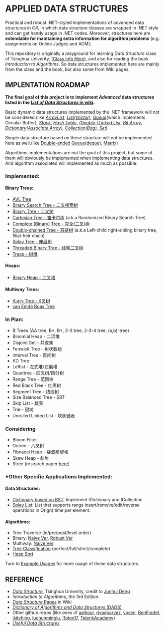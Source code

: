 # APPLIED DATA STRUCTURESPractical and robust .NET-styled implementations of advanced data structures in C#, in which data structure classes are wrapped in .NET style and can get handy usage in .NET codes. Moreover, structures here are **extendable for maintaining extra information for algorithm problems** (e.g. assignments on Online Judges and ACM);This repository is originally a playground for learning *Data Structure* class of Tsinghua Univerity, ([Class Info Here](http://dsa.cs.tsinghua.edu.cn/~deng/ds/index.htm)), and also for reading the book *Introduction to Algorithms*. So data structures implemented here are mainly from the class and the book, but also some from Wiki pages.## IMPLENTATION ROADMAP**The final goal of this project is to implement *Advanced* data structures listed in the [*List of Data Structures* in wiki](https://en.wikipedia.org/wiki/List_of_data_structures).**Basic dynamic data structures implemented by the .NET framework will not be considered.(like [*ArrayList*](https://referencesource.microsoft.com/#mscorlib/system/collections/arraylist.cs), [*List(Vector)*](https://referencesource.microsoft.com/#mscorlib/system/collections/generic/list.cs), [*Queue*](https://referencesource.microsoft.com/#System/compmod/system/collections/generic/queue.cs)(which implements Circular Buffer), [*Stack*](https://referencesource.microsoft.com/#System/compmod/system/collections/generic/stack.cs), [*Hash Table*](https://referencesource.microsoft.com/#mscorlib/system/collections/hashtable.cs), [*(Doubly-)Linked List*](https://referencesource.microsoft.com/#System/compmod/system/collections/generic/linkedlist.cs), [*Bit Array*](https://referencesource.microsoft.com/#mscorlib/system/collections/bitarray.cs), [*Dictionary(Associate Array)*](https://referencesource.microsoft.com/#mscorlib/system/collections/generic/dictionary.cs), [*Collection(Bag)*](https://referencesource.microsoft.com/#mscorlib/system/collections/generic/icollection.cs), [*Set*](https://referencesource.microsoft.com/#System/compmod/system/collections/generic/iset.cs))Simple data structure based on these structure will not be implemented here as well.(like [Double-ended Queue(deque)](https://en.wikipedia.org/wiki/Double-ended_queue), [Matrix](https://en.wikipedia.org/w/index.php?title=Matrix_(computer_science)&redirect=no))Algorithms implementations are not the goal of this project, but some of them will obviously be implemented when implementing data structures. And algorithm associated will implemented as much as possible.### Implemented:#### Binary Trees:- [AVL Tree](https://github.com/cmpute/AppliedDataStructures/blob/master/DataStructures/Tree/BST/AVLTree.cs)- [Binary Search Tree - 二叉搜索树](https://github.com/cmpute/AppliedDataStructures/blob/master/DataStructures/Tree/BST/BinarySearchTree.cs)- [Binary Tree - 二叉树](https://github.com/cmpute/AppliedDataStructures/blob/master/DataStructures/Tree/Binary/BinaryTree.cs)- [Cartesian Tree - 笛卡尔树](https://github.com/cmpute/AppliedDataStructures/blob/master/DataStructures/Tree/BST/CartesianTree.cs) (a.k.a Randomized Binary Search Tree)- [Complete (Binary) Tree - 完全(二叉)树](https://github.com/cmpute/AppliedDataStructures/blob/master/DataStructures/Tree/Binary/CompactTree.cs)- [Doubly-chained Tree - 双链树](https://github.com/cmpute/AppliedDataStructures/blob/master/DataStructures/Tree/Binary/DoublyChainedTreeNode.cs) (a.k.a Left-child right-sibling binary tree, filial-heir chain)- [Splay Tree - 伸展树](https://github.com/cmpute/AppliedDataStructures/blob/master/DataStructures/Tree/BST/SplayTree.cs)- [Threaded Binary Tree - 线索二叉树](https://github.com/cmpute/AppliedDataStructures/blob/master/DataStructures/Tree/Binary/ThreadedBinaryTreeNode.cs)- [Treap - 树堆](https://github.com/cmpute/AppliedDataStructures/blob/master/DataStructures/Tree/BST/Treap.cs)#### Heaps:- [Binary Heap - 二叉堆](https://github.com/cmpute/AppliedDataStructures/blob/master/DataStructures/Tree/Heap/BinaryHeap.cs)#### Multiway Trees:- [K-ary Tree - K叉树](https://github.com/cmpute/AppliedDataStructures/blob/master/DataStructures/Tree/Multiway/KWayTreeNode.cs)- [van Emde Boas Tree](https://github.com/cmpute/AppliedDataStructures/blob/master/DataStructures/Tree/Multiway/vanEmdeBoasTree.cs)### In Plan:- B Trees (AA tree, B*, B+, 2-3 tree, 2-3-4 tree, (a,b)-tree)- Binomial Heap - 二项堆- Disjoint Set - 并查集- Fenwick Tree - 树状数组- Interval Tree - 区间树- KD Tree- Leftist - 左式堆/左偏堆- Quadtree - 四叉树/四分树- Range Tree - 范围树- Red Black Tree - 红黑树- Segment Tree - 线段树- Size Balanced Tree - SBT- Skip List - 跳表- Trie - 键树- Unrolled Linked List - 块状链表### Considering- Bloom Filter- Octree - 八叉树- Fibnacci Heap - 斐波那契堆- Skew Heap - 斜堆- Stree (research paper [here](http://www.siam.org/meetings/alenex04/abstacts/rdementiev.pdf))### *Other Specific Applications Implemented:#### Data Structures:- [Dictionary based on BST](https://github.com/cmpute/AppliedDataStructures/blob/master/DataStructures/ExampleUsages/TreeEx.cs): Implement IDictionary and ICollection- [Splay List](https://github.com/cmpute/AppliedDataStructures/blob/master/DataStructures/ExampleUsages/RangeList.cs): List that supports range insert/remove/edit/reverse operations in O(lgn) time per element.#### Algorithms:- Tree Traverse (in/pre/post/level order) - Binary: [Naive Ver](https://github.com/cmpute/AppliedDataStructures/blob/master/DataStructures/ExampleUsages/TreeEx.cs), [Robust Ver](https://github.com/cmpute/AppliedDataStructures/blob/master/DataStructures/Tree/Binary/BinaryTreeEnumerator.cs) - Multiway: [Naive Ver](https://github.com/cmpute/AppliedDataStructures/blob/master/DataStructures/ExampleUsages/TreeEx.cs)- [Tree Classification](https://github.com/cmpute/AppliedDataStructures/blob/master/DataStructures/ExampleUsages/TreeEx.cs) (perfect/full/strict/complete)- [Heap Sort](https://github.com/cmpute/AppliedDataStructures/blob/master/DataStructures/ExampleUsages/SortingEX.cs)Turn to [Example Usages](https://github.com/cmpute/AppliedDataStructures/tree/master/DataStructures/ExampleUsages) for more usage of these data structures.## REFERENCE- [*Data Structure*](http://dsa.cs.tsinghua.edu.cn/~deng/ds/index.htm), Tsinghua Univerity, credit to [Junhui Deng](http://dsa.cs.tsinghua.edu.cn/~deng/index.htm)- *Introduction to Algorithms*, the 3rd Edition- [*Data Structure* Pages](https://en.wikipedia.org/wiki/Data_structure) in Wiki- [*Dictionary of Algorithms and Data Structures* (DADS)](http://www.nist.gov/dads/)- Other github repos (like ones of [aalhour](https://github.com/aalhour/C-Sharp-Algorithms), [riyadparvez](https://github.com/riyadparvez/data-structures-csharp), [vosen](https://github.com/vosen/kora), [BenFradet](https://github.com/BenFradet/Algorithms), [lkitching](https://github.com/lkitching/NDS), [luchunminglu](https://github.com/luchunminglu/Introduce_To_Algorithm3/tree/master/Introduce_To_Algorithm3/Introduce_To_Algorithm3/Common), [l1pton17](https://github.com/l1pton17/NetDataStructures), [TelerikAcademy](https://github.com/TelerikAcademy/Data-Structures-and-Algorithms))- [*Useful Data Structures*](http://suanfazu.com/t/na-xie-shao-wei-ren-zhi-dan-fei-chang-you-yong-de-suan-fa-he-shu-ju-jie-gou/385)